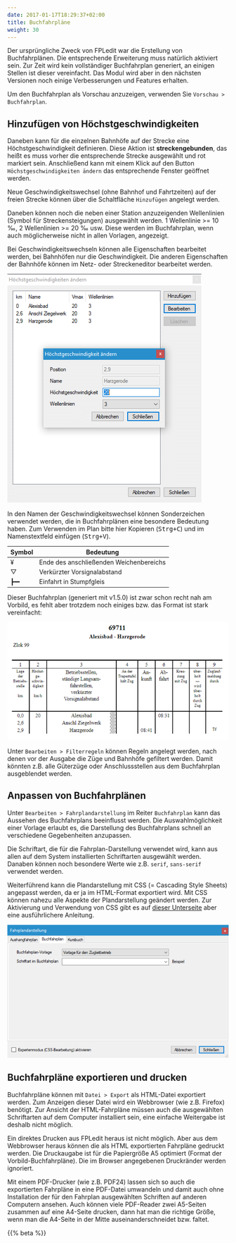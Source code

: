 ```yaml
---
date: 2017-01-17T18:29:37+02:00
title: Buchfahrpläne
weight: 30
---
```


Der ursprüngliche Zweck von FPLedit war die Erstellung von Buchfahrplänen. Die entsprechende Erweiterung muss natürlich aktiviert sein. Zur Zeit wird kein vollständiger Buchfahrplan generiert, an einigen Stellen ist dieser vereinfacht. Das Modul wird aber in den nächsten Versionen noch einige Verbesserungen und Features erhalten.

Um den Buchfahrplan als Vorschau anzuzeigen, verwenden Sie `Vorschau > Buchfahrplan`.

## Hinzufügen von Höchstgeschwindigkeiten

Daneben kann für die einzelnen Bahnhöfe auf der Strecke eine Höchstgeschwindigkeit definieren. Diese Aktion ist **streckengebunden**, das heißt es muss vorher die entsprechende Strecke ausgewählt und rot markiert sein. Anschließend kann mit einem Klick auf den Button `Höchstgeschwindigkeiten ändern` das entsprechende Fenster geöffnet werden.

Neue Geschwindigkeitswechsel (ohne Bahnhof und Fahrtzeiten) auf der freien Strecke können über die Schaltfläche `Hinzufügen` angelegt werden.

Daneben können noch die neben einer Station anzuzeigenden Wellenlinien (Symbol für Streckensteigungen) ausgewählt werden. 1 Wellenlinie >= 10 ‰, 2 Wellenlinien >= 20 ‰ usw. Diese werden im Buchfahrplan, wenn auch möglicherweise nicht in allen Vorlagen, angezeigt.

Bei Geschwindigkeitswechseln können alle Eigenschaften bearbeitet werden, bei Bahnhöfen nur die Geschwindigkeit. Die anderen Eigenschaften der Bahnhöfe können im Netz- oder Streckeneditor bearbeitet werden.

![Höchstgeschwindigkeitsfenster](hgsfenster.png)

In den Namen der Geschwindigkeitswechsel können Sonderzeichen verwendet werden, die in Buchfahrplänen eine besondere Bedeutung haben. Zum Verwenden im Plan bitte hier Kopieren (<kbd>Strg+C</kbd>) und im Namenstextfeld einfügen (<kbd>Strg+V</kbd>).

| Symbol | Bedeutung                               |
|--------|-----------------------------------------|
| ¥      | Ende des anschließenden Weichenbereichs |
| ▽      | Verkürzter Vorsignalabstand             |
| ┣━╸    | Einfahrt in Stumpfgleis                 |

Dieser Buchfahrplan (generiert mit v1.5.0) ist zwar schon recht nah am Vorbild, es fehlt aber trotzdem noch einiges bzw. das Format ist stark vereinfacht:

![Quelle der Daten: Buchfahrplanheft 698/3 - Ersatzfahrplan](bfpl.png)

Unter `Bearbeiten > Filterregeln` können Regeln angelegt werden, nach denen vor der Ausgabe die Züge und Bahnhöfe gefiltert werden. Damit könnten z.B. alle Güterzüge oder Anschlussstellen aus dem Buchfahrplan ausgeblendet werden.

## Anpassen von Buchfahrplänen
Unter `Bearbeiten > Fahrplandarstellung` im Reiter `Buchfahrplan` kann das Aussehen des Buchfahrplans beeinflusst werden. Die Auswahlmöglichkeit einer Vorlage erlaubt es, die Darstellung des Buchfahrplans schnell an verschiedene Gegebenheiten anzupassen.

Die Schriftart, die für die Fahrplan-Darstellung verwendet wird, kann aus allen auf dem System installierten Schriftarten ausgewählt werden. Danaben können noch besondere Werte wie z.B. `serif`, `sans-serif` verwendet werden.

Weiterführend kann die Plandarstellung mit CSS (= Cascading Style Sheets) angepasst werden, da er ja im HTML-Format exportiert wird. Mit CSS können nahezu alle Aspekte der Plandarstellung geändert werden. Zur Aktivierung und Verwendung von CSS gibt es auf [dieser Unterseite](/dev/css/) aber eine ausführlichere Anleitung.

![Buchfahrplaneinstellungen](bfpl-darstellung.png)

## Buchfahrpläne exportieren und drucken
Buchfahrpläne können mit `Datei > Export` als HTML-Datei exportiert werden. Zum Anzeigen dieser Datei wird ein Webbrowser (wie z.B. Firefox) benötigt. Zur Ansicht der HTML-Fahrpläne müssen auch die ausgewählten Schriftarten auf dem Computer installiert sein, eine einfache Weitergabe ist deshalb nicht möglich.

Ein direktes Drucken aus FPLedit heraus ist nicht möglich. Aber aus dem Webbrowser heraus können die als HTML exportierten Fahrpläne gedruckt werden. Die Druckaugabe ist für die Papiergröße A5 optimiert (Format der Vorbild-Buchfahrpläne). Die im Browser angegebenen Druckränder werden ignoriert.

Mit einem PDF-Drucker (wie z.B. PDF24) lassen sich so auch die exportierten Fahrpläne in eine PDF-Datei umwandeln und damit auch ohne Installation der für den Fahrplan ausgewählten Schriften auf anderen Computern ansehen. Auch können viele PDF-Reader zwei A5-Seiten zusammen auf eine A4-Seite drucken, dann hat man die richtige Größe, wenn man die A4-Seite in der Mitte auseinanderschneidet bzw. faltet.

{{% beta %}}
